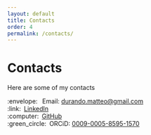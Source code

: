 ```yaml
---
layout: default
title: Contacts
order: 4
permalink: /contacts/
---
```

# Contacts
Here are some of my contacts<br>
<ul style="list-style: none; padding-left: 0;">
    <li><span style="margin-right: 0.5em;">:envelope:</span> Email: <a href="mailto:durando.matteo@gmail.com">durando.matteo@gmail.com</a>
    </li>
    <li><span style="margin-right: 0.5em;">:link:</span><a href="https://www.linkedin.com/in/matteodurando">LinkedIn</a>
    </li>
    <li><span style="margin-right: 0.5em;">:computer:</span><a href="https://github.com/MatteoD00">GitHub</a>
    </li>
    <li><span style="margin-right: 0.5em;">:green_circle:</span>ORCiD: <a href="https://orcid.org/0009-0005-8595-1570">0009-0005-8595-1570</a>
    </li>
</ul>